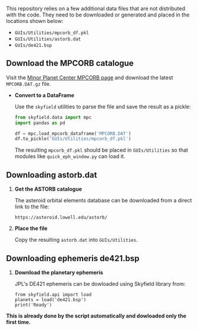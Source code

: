 This repository relies on a few additional data files that are not distributed
with the code.  They need to be downloaded or generated and placed in the
locations shown below:
- `GUIs/Utilities/mpcorb_df.pkl`
- `GUIs/Utilities/astorb.dat`
- `GUIs/de421.bsp`

## Download the MPCORB catalogue

   Visit the [Minor Planet Center MPCORB page](https://minorplanetcenter.net/iau/MPCORB.html) and download the latest `MPCORB.DAT.gz` file. 
- **Convert to a DataFrame**

   Use the `skyfield` utilities to parse the file and save the result as a pickle:

   ```python
   from skyfield.data import mpc
   import pandas as pd

   df = mpc.load_mpcorb_dataframe('MPCORB.DAT')
   df.to_pickle('GUIs/Utilities/mpcorb_df.pkl')
   ```

   The resulting `mpcorb_df.pkl` should be placed in `GUIs/Utilities` so that modules like `quick_eph_window.py` can load it.

## Downloading astorb.dat

1. **Get the ASTORB catalogue**

   The asteroid orbital elements database can be downloaded from a direct link to the file:

   ```
   https://asteroid.lowell.edu/astorb/
   ```

2. **Place the file**

   Copy the resulting `astorb.dat` into `GUIs/Utilities`.
## Downloading ephemeris de421.bsp

1. **Download the planetary ephemeris**

   JPL's DE421 ephemeris can be dowloaded using Skyfield library from:

   ```
   from skyfield.api import load
   planets = load('de421.bsp')
   print('Ready')
    ```
**This is already done by the script automatically and dowloaded only the first time.**


